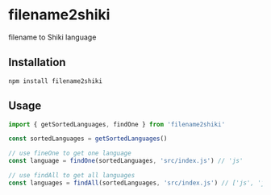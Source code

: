 # filename2shiki

filename to Shiki language

## Installation

```shell
npm install filename2shiki
```

## Usage

```js
import { getSortedLanguages, findOne } from 'filename2shiki'

const sortedLanguages = getSortedLanguages()

// use fineOne to get one language
const language = findOne(sortedLanguages, 'src/index.js') // 'js'

// use findAll to get all languages
const languages = findAll(sortedLanguages, 'src/index.js') // ['js', 'jsx']
```
